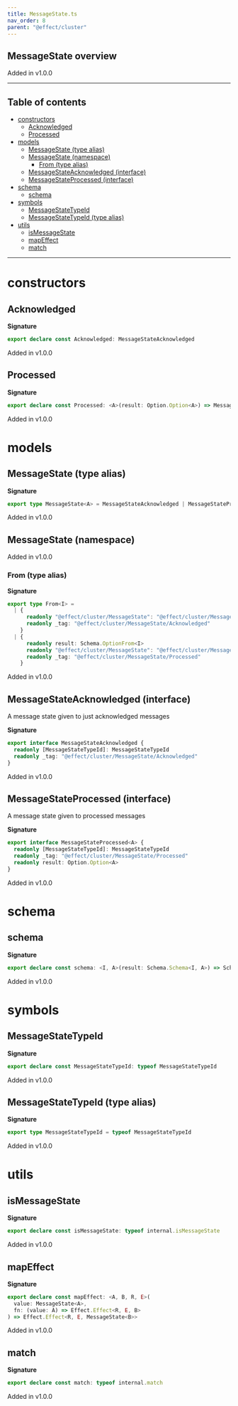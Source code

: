```yaml
---
title: MessageState.ts
nav_order: 8
parent: "@effect/cluster"
---
```


## MessageState overview

Added in v1.0.0

---

<h2 class="text-delta">Table of contents</h2>

- [constructors](#constructors)
  - [Acknowledged](#acknowledged)
  - [Processed](#processed)
- [models](#models)
  - [MessageState (type alias)](#messagestate-type-alias)
  - [MessageState (namespace)](#messagestate-namespace)
    - [From (type alias)](#from-type-alias)
  - [MessageStateAcknowledged (interface)](#messagestateacknowledged-interface)
  - [MessageStateProcessed (interface)](#messagestateprocessed-interface)
- [schema](#schema)
  - [schema](#schema-1)
- [symbols](#symbols)
  - [MessageStateTypeId](#messagestatetypeid)
  - [MessageStateTypeId (type alias)](#messagestatetypeid-type-alias)
- [utils](#utils)
  - [isMessageState](#ismessagestate)
  - [mapEffect](#mapeffect)
  - [match](#match)

---

# constructors

## Acknowledged

**Signature**

```ts
export declare const Acknowledged: MessageStateAcknowledged
```

Added in v1.0.0

## Processed

**Signature**

```ts
export declare const Processed: <A>(result: Option.Option<A>) => MessageStateProcessed<A>
```

Added in v1.0.0

# models

## MessageState (type alias)

**Signature**

```ts
export type MessageState<A> = MessageStateAcknowledged | MessageStateProcessed<A>
```

Added in v1.0.0

## MessageState (namespace)

Added in v1.0.0

### From (type alias)

**Signature**

```ts
export type From<I> =
  | {
      readonly "@effect/cluster/MessageState": "@effect/cluster/MessageState"
      readonly _tag: "@effect/cluster/MessageState/Acknowledged"
    }
  | {
      readonly result: Schema.OptionFrom<I>
      readonly "@effect/cluster/MessageState": "@effect/cluster/MessageState"
      readonly _tag: "@effect/cluster/MessageState/Processed"
    }
```

Added in v1.0.0

## MessageStateAcknowledged (interface)

A message state given to just acknowledged messages

**Signature**

```ts
export interface MessageStateAcknowledged {
  readonly [MessageStateTypeId]: MessageStateTypeId
  readonly _tag: "@effect/cluster/MessageState/Acknowledged"
}
```

Added in v1.0.0

## MessageStateProcessed (interface)

A message state given to processed messages

**Signature**

```ts
export interface MessageStateProcessed<A> {
  readonly [MessageStateTypeId]: MessageStateTypeId
  readonly _tag: "@effect/cluster/MessageState/Processed"
  readonly result: Option.Option<A>
}
```

Added in v1.0.0

# schema

## schema

**Signature**

```ts
export declare const schema: <I, A>(result: Schema.Schema<I, A>) => Schema.Schema<MessageState.From<I>, MessageState<A>>
```

Added in v1.0.0

# symbols

## MessageStateTypeId

**Signature**

```ts
export declare const MessageStateTypeId: typeof MessageStateTypeId
```

Added in v1.0.0

## MessageStateTypeId (type alias)

**Signature**

```ts
export type MessageStateTypeId = typeof MessageStateTypeId
```

Added in v1.0.0

# utils

## isMessageState

**Signature**

```ts
export declare const isMessageState: typeof internal.isMessageState
```

Added in v1.0.0

## mapEffect

**Signature**

```ts
export declare const mapEffect: <A, B, R, E>(
  value: MessageState<A>,
  fn: (value: A) => Effect.Effect<R, E, B>
) => Effect.Effect<R, E, MessageState<B>>
```

Added in v1.0.0

## match

**Signature**

```ts
export declare const match: typeof internal.match
```

Added in v1.0.0
